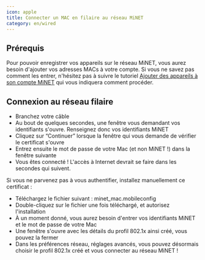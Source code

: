 ```yaml
---
icon: apple
title: Connecter un MAC en filaire au réseau MiNET
category: en/wired
---
```


## Prérequis

Pour pouvoir enregistrer vos appareils sur le réseau MiNET, vous aurez besoin d'ajouter vos adresses MACs à votre compte. Si vous ne savez pas comment les entrer, n'hésitez pas à suivre le tutoriel [Ajouter des appareils à son compte MiNET](/tutoriels/ajouter-des-appareils) qui vous indiquera comment procéder.

## Connexion au réseau filaire

- Branchez votre câble
- Au bout de quelques secondes, une fenêtre vous demandant vos identifiants s'ouvre. Renseignez donc vos identifiants MiNET
- Cliquez sur “Continuer” lorsque la fenêtre qui vous demande de vérifier le certificat s'ouvre
- Entrez ensuite le mot de passe de votre Mac (et non MiNET !) dans la fenêtre suivante
- Vous êtes connecté ! L'accès à Internet devrait se faire dans les secondes qui suivent.

Si vous ne parvenez pas à vous authentifier, installez manuellement ce certificat :

- Téléchargez le fichier suivant : minet_mac.mobileconfig
- Double-cliquez sur le fichier une fois téléchargé, et autorisez l'installation
- À un moment donné, vous aurez besoin d'entrer vos identifiants MiNET et le mot de passe de votre Mac
- Une fenêtre s'ouvre avec les détails du profil 802.1x ainsi créé, vous pouvez la fermer
- Dans les préférences réseau, réglages avancés, vous pouvez désormais choisir le profil 802.1x créé et vous connecter au réseau MiNET !
